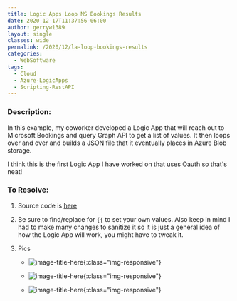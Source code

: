 ```yaml
---
title: Logic Apps Loop MS Bookings Results
date: 2020-12-17T11:37:56-06:00
author: gerryw1389
layout: single
classes: wide
permalink: /2020/12/la-loop-bookings-results
categories:
  - WebSoftware
tags:
  - Cloud
  - Azure-LogicApps
  - Scripting-RestAPI
---
```

<!--more-->

### Description:

In this example, my coworker developed a Logic App that will reach out to Microsoft Bookings and query Graph API to get a list of values. It then loops over and over and builds a JSON file that it eventually places in Azure Blob storage.

I think this is the first Logic App I have worked on that uses Oauth so that's neat!

### To Resolve:

1. Source code is [here](https://github.com/gerryw1389/gerryw1389.github.io/blob/main/assets/code/logic-apps/oauth-example-loop-bookings-results.json)

2. Be sure to find/replace for `{{` to set your own values. Also keep in mind I had to make many changes to sanitize it so it is just a general idea of how the Logic App will work, you might have to tweak it.

3. Pics

   - ![image-title-here](https://automationadmin.com/assets/images/uploads/2020/12/booking1.jpg){:class="img-responsive"}

   - ![image-title-here](https://automationadmin.com/assets/images/uploads/2020/12/booking2.jpg){:class="img-responsive"}

   - ![image-title-here](https://automationadmin.com/assets/images/uploads/2020/12/booking3.jpg){:class="img-responsive"}